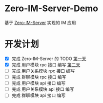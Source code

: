 # Zero-IM-Server-Demo
基于 [Zero-IM-Server](https://github.com/showurl/Zero-IM-Server) 实现的 IM 应用 

# 开发计划
- [x] 完成 Zero-IM-Server 的 TODO [第一天](docs/day01/README.md)
- [x] 完成 用户模块 rpc 接口 编写 [第二天](docs/day02/README.md)
- [ ] 完成 用户关系模块 rpc 接口 编写
- [ ] 完成 群聊模块 rpc 接口 编写
- [ ] 完成 用户模块 api 接口 编写
- [ ] 完成 用户关系模块 api 接口 编写
- [ ] 完成 群聊模块 api 接口 编写